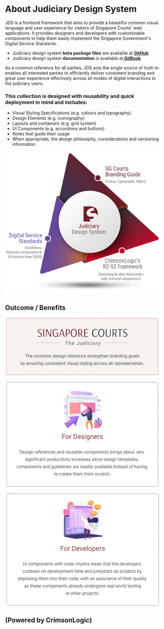 # About Judiciary Design System

JDS is a frontend framework that aims to provide a beautiful common visual language and user experience for visitors of Singapore Courts' web applications. It provides designers and developers with customizable components to help them easily implement the Singapore Government's Digital Service Standards.

* Judiciary design system **beta package files** are available at [**GitHub**](https://github.com/JudiciaryDS-Github/jds)
* Judiciary design system **documentation** is available at[ **GitBook**](https://sg-jds.gitbook.io/jds-beta/v/main/)

As a common reference for all parties, JDS acts the single source of truth to enables all interested parties to efficiently deliver consistent branding and great user experience effectively across all modes of digital interactions to the judiciary users.

### This collection is designed with reusability and quick deployment in mind and includes:

* Visual Styling Specifications \(e.g. colours and typography\)
* Design Elements \(e.g. iconography\)
* Layouts and containers \(e.g. grid system\)
* UI Components \(e.g. accordions and buttons\)
* Notes that guide their usage
* When appropriate, the design philosophy, considerations and versioning information

![](.gitbook/assets/about%20%281%29.png)

## Outcome / Benefits

![](.gitbook/assets/image%20%28150%29.png)

![](.gitbook/assets/image%20%28145%29.png)

![](.gitbook/assets/image%20%28153%29.png)

## \(Powered by CrimsonLogic\)

